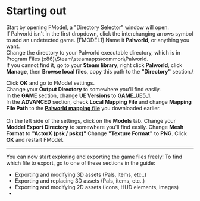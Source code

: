 # Starting out
Start by opening FModel, a "Directory Selector" window will open.\
If Palworld isn't in the first dropdown, click the interchanging arrows symbol to add an undetected game.
[FMODEL1]
Name it **Palworld**, or anything you want.\
Change the directory to your Palworld executable directory, which is in Program Files (x86)\Steam\steamapps\common\Palworld.\
If you cannot find it, go to your **Steam library**, right click **Palworld**, click **Manage**, then **Browse local files**, copy this path to the **"Directory"** section.\\

Click **OK** and go to FModel settings.\
Change your **Output Directory** to somewhere you'll find easily.\
In the **GAME** section, change **UE Versions** to **GAME_UE5_1**.\
In the **ADVANCED** section, check **Local Mapping File** and change **Mapping File Path** to the **[Palworld mapping file](https://github.com/KURAMAAA0/PalModding/raw/main/Assset%20Swap%20Guide/Mappings.usmap "Palworld mapping file")** you downloaded earlier.\
\
On the left side of the settings, click on the **Models** tab.
Change your **Moddel Export Directory** to somewhere you'll find easily.
Change **Mesh Format** to **"ActorX (psk / pskx)"**
Change **"Texture Format"** to **PNG**.
Click **OK** and restart FModel.

------------


You can now start exploring and exporting the game files freely!
To find which file to export, go to one of these sections in the guide:
- Exporting and modifying 3D assets (Pals, items, etc..)
- Exporting and replacing 3D assets (Pals, items, etc..)
- Exporting and modifying 2D assets (Icons, HUD elements, images)
-
